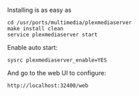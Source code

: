 Installing is as easy as
```
cd /usr/ports/multimedia/plexmediaserver
make install clean
service plexmediaserver start
```


Enable auto start:
```
sysrc plexmediaserver_enable=YES
```

And go to the web UI to configure:
```
http://localhost:32400/web
```

